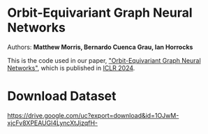 # Orbit-Equivariant Graph Neural Networks
Authors: **Matthew Morris, Bernardo Cuenca Grau, Ian Horrocks**

This is the code used in our paper, ["Orbit-Equivariant Graph Neural Networks"](https://openreview.net/forum?id=GkJOCga62u), which is published in [ICLR 2024](https://iclr.cc/virtual/2024/papers.html).


# Download Dataset
https://drive.google.com/uc?export=download&id=1OJwM-xjcFv8XPEAUGl4LyncXtJjzqfH- 